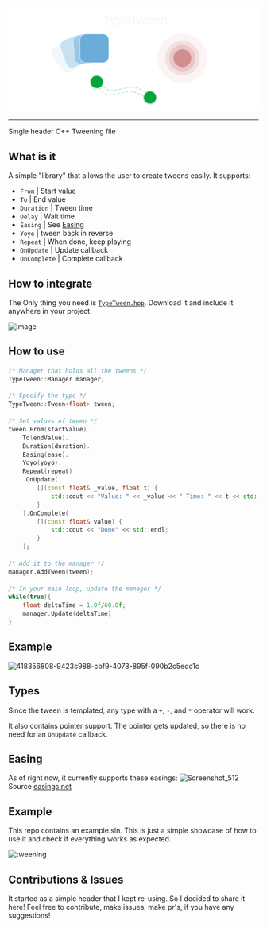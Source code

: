 ![alt text](https://github.com/Sven-vh/type-tween/blob/main/images/Drawings.svg)

---
Single header C++ Tweening file

## What is it

A simple "library" that allows the user to create tweens easily. It supports:
- ``From`` | Start value
- ``To`` | End value
- ``Duration`` | Tween time
- ``Delay`` | Wait time
- ``Easing`` | See [Easing](#easing)
- ``Yoyo`` | tween back in reverse
- ``Repeat`` | When done, keep playing
- ``OnUpdate`` | Update callback
- ``OnComplete`` | Complete callback

## How to integrate

The Only thing you need is [``TypeTween.hpp``](https://github.com/Sven-vh/type-tween/blob/main/TypeTween.hpp). Download it and include it anywhere in your project.

![image](https://github.com/user-attachments/assets/aed9877f-c3c2-4b61-924d-cc0d6982dd4d)

## How to use

```cpp
/* Manager that holds all the tweens */
TypeTween::Manager manager;

/* Specify the type */
TypeTween::Tween<float> tween;

/* Set values of tween */
tween.From(startValue).
	To(endValue).
	Duration(duration).
	Easing(ease).
	Yoyo(yoyo).
	Repeat(repeat)
	.OnUpdate(
		[](const float& _value, float t) {
			std::cout << "Value: " << _value << " Time: " << t << std::endl;
		}
	).OnComplete(
		[](const float& value) {
			std::cout << "Done" << std::endl;
		}
	);

/* Add it to the manager */
manager.AddTween(tween);

/* In your main loop, update the manager */
while(true){
	float deltaTime = 1.0f/60.0f;
	manager.Update(deltaTime)
}
```

## Example

![418356808-9423c988-cbf9-4073-895f-090b2c5edc1c](https://github.com/user-attachments/assets/874e9cf2-101d-4c0a-a64d-6fd9f12694da)

## Types

Since the tween is templated, any type with a ``+``, ``-``, and ``*`` operator will work.

It also contains pointer support. The pointer gets updated, so there is no need for an ``OnUpdate`` callback.

## Easing

As of right now, it currently supports these easings:
![Screenshot_512](https://github.com/user-attachments/assets/598f65ab-aeca-4f9c-9ee4-9954a75eb951)
Source [easings.net](https://easings.net/)

## Example

This repo contains an example.sln. This is just a simple showcase of how to use it and check if everything works as expected.

![tweening](https://github.com/user-attachments/assets/f99f15cf-258d-4095-a11e-9b0472e08be1)

## Contributions & Issues

It started as a simple header that I kept re-using. So I decided to share it here!
Feel free to contribute, make issues, make pr's, if you have any suggestions!
